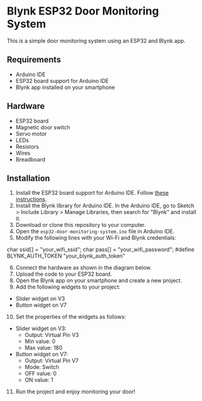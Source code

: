 # Blynk ESP32 Door Monitoring System

This is a simple door monitoring system using an ESP32 and Blynk app.

## Requirements

- Arduino IDE
- ESP32 board support for Arduino IDE
- Blynk app installed on your smartphone

## Hardware

- ESP32 board
- Magnetic door switch
- Servo motor
- LEDs
- Resistors
- Wires
- Breadboard

## Installation

1. Install the ESP32 board support for Arduino IDE. Follow [these instructions](https://github.com/espressif/arduino-esp32#installation-instructions).
2. Install the Blynk library for Arduino IDE. In the Arduino IDE, go to Sketch > Include Library > Manage Libraries, then search for "Blynk" and install it.
3. Download or clone this repository to your computer.
4. Open the `esp32-door-monitoring-system.ino` file in Arduino IDE.
5. Modify the following lines with your Wi-Fi and Blynk credentials:

char ssid[] = "your_wifi_ssid";
char pass[] = "your_wifi_password";
#define BLYNK_AUTH_TOKEN "your_blynk_auth_token"

6. Connect the hardware as shown in the diagram below.
7. Upload the code to your ESP32 board.
8. Open the Blynk app on your smartphone and create a new project.
9. Add the following widgets to your project:

- Slider widget on V3
- Button widget on V7

10. Set the properties of the widgets as follows:

- Slider widget on V3:
  - Output: Virtual Pin V3
  - Min value: 0
  - Max value: 180
- Button widget on V7:
  - Output: Virtual Pin V7
  - Mode: Switch
  - OFF value: 0
  - ON value: 1

11. Run the project and enjoy monitoring your door!
